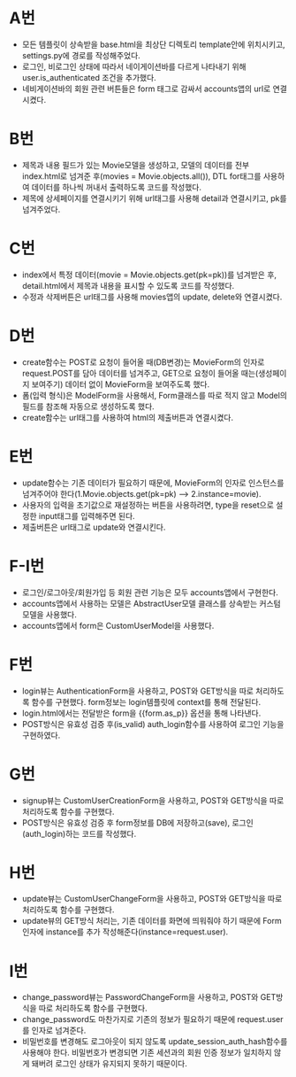 # A번
- 모든 템플릿이 상속받을 base.html을 최상단 디렉토리 template안에 위치시키고, settings.py에 경로를 작성해주었다.
- 로그인, 비로그인 상태에 따라서 네이게이션바를 다르게 나타내기 위해 user.is_authenticated 조건을 추가했다.
- 네비게이션바의 회원 관련 버튼들은 form 태그로 감싸서 accounts앱의 url로 연결시켰다.

# B번
- 제목과 내용 필드가 있는 Movie모델을 생성하고, 모델의 데이터를 전부 index.html로 넘겨준 후(movies = Movie.objects.all()), DTL for태그를 사용하여 데이터를 하나씩 꺼내서 출력하도록 코드를 작성했다.
- 제목에 상세페이지를 연결시키기 위해 url태그를 사용해 detail과 연결시키고, pk를 넘겨주었다.

# C번
- index에서 특정 데이터(movie = Movie.objects.get(pk=pk))를 넘겨받은 후, detail.html에서 제목과 내용을 표시할 수 있도록 코드를 작성했다.
- 수정과 삭제버튼은 url태그를 사용해 movies앱의 update, delete와 연결시켰다. 

# D번
- create함수는 POST로 요청이 들어올 때(DB변경)는 MovieForm의 인자로 request.POST를 담아 데이터를 넘겨주고, GET으로 요청이 들어올 때는(생성페이지 보여주기) 데이터 없이 MovieForm을 보여주도록 했다.
- 폼(입력 형식)은 ModelForm을 사용해서, Form클래스를 따로 적지 않고 Model의 필드를 참조해 자동으로 생성하도록 했다.  
- create함수는 url태그를 사용하여 html의 제출버튼과 연결시켰다. 

# E번
- update함수는 기존 데이터가 필요하기 때문에, MovieForm의 인자로 인스턴스를 넘겨주어야 한다(1.Movie.objects.get(pk=pk) --> 2.instance=movie). 
- 사용자의 입력을 초기값으로 재설정하는 버튼을 사용하려면, type을 reset으로 설정한 input태그를 입력해주면 된다. 
- 제출버튼은 url태그로 update와 연결시킨다.

# F-I번
- 로그인/로그아웃/회원가입 등 회원 관련 기능은 모두 accounts앱에서 구현한다.
- accounts앱에서 사용하는 모델은 AbstractUser모델 클래스를 상속받는 커스텀 모델을 사용했다.
- accounts앱에서 form은 CustomUserModel을 사용했다.
 
 # F번
 - login뷰는 AuthenticationForm을 사용하고, POST와 GET방식을 따로 처리하도록 함수를 구현했다. form정보는 login템플릿에 context를 통해 전달된다.
 - login.html에서는 전달받은 form을 {{form.as_p}} 옵션을 통해 나타낸다. 
 - POST방식은 유효성 검증 후(is_valid) auth_login함수를 사용하여 로그인 기능을 구현하였다.  

# G번
- signup뷰는 CustomUserCreationForm을 사용하고, POST와 GET방식을 따로 처리하도록 함수를 구현했다. 
- POST방식은 유효성 검증 후 form정보를 DB에 저장하고(save), 로그인(auth_login)하는 코드를 작성했다. 

# H번
- update뷰는 CustomUserChangeForm을 사용하고, POST와 GET방식을 따로 처리하도록 함수를 구현했다. 
- update뷰의 GET방식 처리는, 기존 데이터를 화면에 띄워줘야 하기 때문에 Form인자에 instance를 추가 작성해준다(instance=request.user). 

# I번
- change_password뷰는 PasswordChangeForm을 사용하고, POST와 GET방식을 따로 처리하도록 함수를 구현했다. 
- change_password도 마찬가지로 기존의 정보가 필요하기 때문에 
request.user를 인자로 넘겨준다.
- 비밀번호를 변경해도 로그아웃이 되지 않도록 update_session_auth_hash함수를 사용해야 한다. 비밀번호가 변경되면 기존 세션과의 회원 인증 정보가 일치하지 않게 돼버려 로그인 상태가 유지되지 못하기 때문이다. 